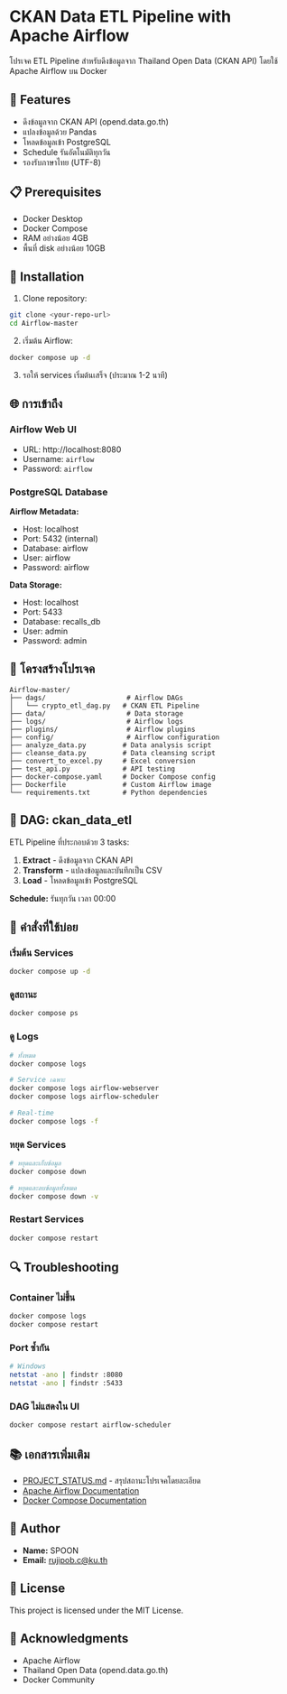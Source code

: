 # CKAN Data ETL Pipeline with Apache Airflow

โปรเจค ETL Pipeline สำหรับดึงข้อมูลจาก Thailand Open Data (CKAN API) โดยใช้ Apache Airflow บน Docker

## 🚀 Features

- ดึงข้อมูลจาก CKAN API (opend.data.go.th)
- แปลงข้อมูลด้วย Pandas
- โหลดข้อมูลเข้า PostgreSQL
- Schedule รันอัตโนมัติทุกวัน
- รองรับภาษาไทย (UTF-8)

## 📋 Prerequisites

- Docker Desktop
- Docker Compose
- RAM อย่างน้อย 4GB
- พื้นที่ disk อย่างน้อย 10GB

## 🔧 Installation

1. Clone repository:
```bash
git clone <your-repo-url>
cd Airflow-master
```

2. เริ่มต้น Airflow:
```bash
docker compose up -d
```

3. รอให้ services เริ่มต้นเสร็จ (ประมาณ 1-2 นาที)

## 🌐 การเข้าถึง

### Airflow Web UI
- URL: http://localhost:8080
- Username: `airflow`
- Password: `airflow`

### PostgreSQL Database
**Airflow Metadata:**
- Host: localhost
- Port: 5432 (internal)
- Database: airflow
- User: airflow
- Password: airflow

**Data Storage:**
- Host: localhost
- Port: 5433
- Database: recalls_db
- User: admin
- Password: admin

## 📁 โครงสร้างโปรเจค

```
Airflow-master/
├── dags/                    # Airflow DAGs
│   └── crypto_etl_dag.py   # CKAN ETL Pipeline
├── data/                    # Data storage
├── logs/                    # Airflow logs
├── plugins/                 # Airflow plugins
├── config/                  # Airflow configuration
├── analyze_data.py         # Data analysis script
├── cleanse_data.py         # Data cleansing script
├── convert_to_excel.py     # Excel conversion
├── test_api.py             # API testing
├── docker-compose.yaml     # Docker Compose config
├── Dockerfile              # Custom Airflow image
└── requirements.txt        # Python dependencies
```

## 🎯 DAG: ckan_data_etl

ETL Pipeline ที่ประกอบด้วย 3 tasks:

1. **Extract** - ดึงข้อมูลจาก CKAN API
2. **Transform** - แปลงข้อมูลและบันทึกเป็น CSV
3. **Load** - โหลดข้อมูลเข้า PostgreSQL

**Schedule:** รันทุกวัน เวลา 00:00

## 📝 คำสั่งที่ใช้บ่อย

### เริ่มต้น Services
```bash
docker compose up -d
```

### ดูสถานะ
```bash
docker compose ps
```

### ดู Logs
```bash
# ทั้งหมด
docker compose logs

# Service เฉพาะ
docker compose logs airflow-webserver
docker compose logs airflow-scheduler

# Real-time
docker compose logs -f
```

### หยุด Services
```bash
# หยุดและเก็บข้อมูล
docker compose down

# หยุดและลบข้อมูลทั้งหมด
docker compose down -v
```

### Restart Services
```bash
docker compose restart
```

## 🔍 Troubleshooting

### Container ไม่ขึ้น
```bash
docker compose logs
docker compose restart
```

### Port ซ้ำกัน
```bash
# Windows
netstat -ano | findstr :8080
netstat -ano | findstr :5433
```

### DAG ไม่แสดงใน UI
```bash
docker compose restart airflow-scheduler
```

## 📚 เอกสารเพิ่มเติม

- [PROJECT_STATUS.md](PROJECT_STATUS.md) - สรุปสถานะโปรเจคโดยละเอียด
- [Apache Airflow Documentation](https://airflow.apache.org/docs/)
- [Docker Compose Documentation](https://docs.docker.com/compose/)

## 👤 Author

- **Name:** SPOON
- **Email:** rujipob.c@ku.th

## 📄 License

This project is licensed under the MIT License.

## 🙏 Acknowledgments

- Apache Airflow
- Thailand Open Data (opend.data.go.th)
- Docker Community
